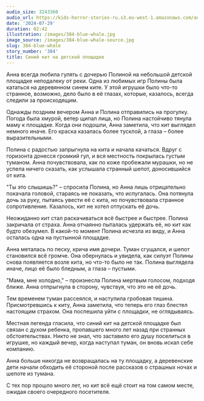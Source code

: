 ```yaml
---
audio_size: 3243360
audio_url: https://kids-horror-stories-ru.s3.eu-west-1.amazonaws.com/audio/384-blue-whale.mp3
date: '2024-07-29'
duration: 02:42
illustration: /images/384-blue-whale.jpg
image_source: /images/384-blue-whale-source.jpg
slug: 384-blue-whale
story_number: '384'
title: Синий кит на детской площадке
---
```


Анна всегда любила гулять с дочерью Полиной на небольшой детской площадке неподалеку от реки. Одна из любимых игр Полины была кататься на деревянном синем ките. У этой игрушки было что-то странное, возможно, дело было в её глазах, которые, казалось, всегда следили за происходящим.

Однажды поздним вечером Анна и Полина отправились на прогулку. Погода была хмурой, ветер щипал лица, но Полина настойчиво тянула маму к площадке. Когда они подошли, Анна заметила, что кит выглядел немного иначе. Его краска казалась более тусклой, а глаза – более выразительными.

Полина с радостью запрыгнула на кита и начала качаться. Вдруг с горизонта донесся громкий гул, и вся местность покрылась густым туманом. Анна почувствовала, как по коже пробежали мурашки, но не успела ничего сказать, как услышала странный шепот, доносившийся от кита.

"Ты это слышишь?" – спросила Полина, но Анна лишь отрицательно покачала головой, стараясь не показать, что испугалась. Она потянула дочь за руку, пытаясь увести её с кита, но почувствовала странное сопротивление. Казалось, кит не хотел отпускать её дочь.

Неожиданно кит стал раскачиваться всё быстрее и быстрее. Полина закричала от страха. Анна отчаянно пыталась удержать её, но кит как будто обезумел. В какой-то момент Полина исчезла из виду, и Анна осталась одна на пустынной площадке.

Анна металась по песку, крича имя дочери. Туман сгущался, и шепот становился всё громче. Она обернулась и увидела, как силуэт Полины снова появляется возле кита, но что-то было не так. Полина выглядела иначе, лицо её было бледным, а глаза – пустыми.

"Мама, мне холодно," – произнесла Полина мертвым голосом, подходя ближе. Анна отпрыгнула в сторону, чувствуя, что это не её дочь.

Тем временем туман рассеялся, и наступила гробовая тишина. Присмотревшись к киту, Анна заметила, что теперь его глаз блестел настоящим страхом. Она поспешила уйти с площадки, не оглядываясь.

Местная легенда гласила, что синий кит на детской площадке был связан с духом ребенка, пропавшего много лет назад при странных обстоятельствах. Никто не знал, что заставило его душу поселиться в игрушке, но каждый вечер, когда наступал туман, он вновь искал себе компанию.

Анна больше никогда не возвращалась на ту площадку, а деревенские дети начали обходить её стороной после рассказов о страшных ночах и шепоте из тумана.

С тех пор прошло много лет, но кит всё ещё стоит на том самом месте, ожидая своего очередного посетителя.